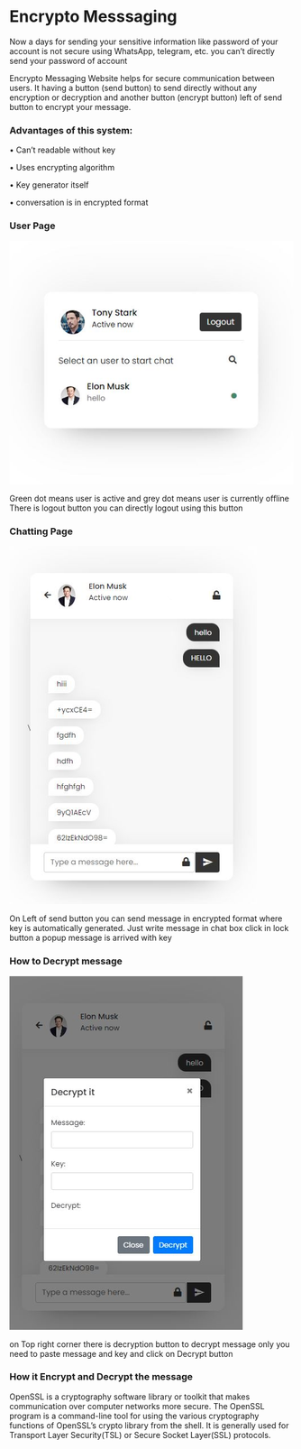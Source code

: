 
# Encrypto Messsaging

Now a days for sending your sensitive information like password 
of your account is not secure using WhatsApp, telegram, etc. you 
can’t directly send your password of account

Encrypto Messaging Website helps for secure communication 
between users. It having a button (send button) to send directly 
without any encryption or decryption and another button 
(encrypt button) left of send button to encrypt your message.

### Advantages of this system:

• Can’t readable without key 

• Uses encrypting algorithm 

• Key generator itself 

• conversation is in encrypted format


### User Page
![Logo](https://github.com/An1k4et/Chatting_Site/blob/main/capture.JPG?raw=true)

Green dot means user is active and grey dot means user is currently offline
There is logout button you can directly logout using this button
### Chatting Page
![Logo](https://github.com/An1k4et/Chatting_Site/blob/main/Capture1.JPG?raw=true)

On Left of send button you can send message in encrypted format where key is automatically generated.
Just write message in chat box click in lock button a popup message is arrived with key 
### How to Decrypt message
![Logo](https://github.com/An1k4et/Chatting_Site/blob/main/Capture2.JPG?raw=true)

on Top right corner there is decryption button to decrypt message only you need to paste message and key and click on Decrypt button
### How it Encrypt and Decrypt the message
OpenSSL is a cryptography software library or toolkit that makes 
communication over computer networks more secure. The 
OpenSSL program is a command-line tool for using the various 
cryptography functions of OpenSSL’s crypto library from the 
shell. It is generally used for Transport Layer Security(TSL) or 
Secure Socket Layer(SSL) protocols.

